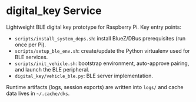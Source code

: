 # digital_key Service

Lightweight BLE digital key prototype for Raspberry Pi. Key entry points:

- `scripts/install_system_deps.sh`: install BlueZ/DBus prerequisites (run once per Pi).
- `scripts/setup_ble_env.sh`: create/update the Python virtualenv used for BLE services.
- `scripts/init_vehicle.sh`: bootstrap environment, auto-approve pairing, and launch the BLE peripheral.
- `digital_key/vehicle_ble.py`: BLE server implementation.

Runtime artifacts (logs, session exports) are written into `logs/` and cache data lives in `~/.cache/dks`.
